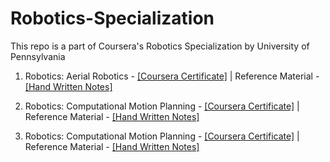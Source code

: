 # Robotics-Specialization

This repo is a part of Coursera's Robotics Specialization by University of Pennsylvania 

1. Robotics: Aerial Robotics - [[Coursera Certificate]](https://www.coursera.org/account/accomplishments/certificate/U7UD3KBVWMXH) | Reference Material - [[Hand Written Notes]](https://github.com/souvik0306/Robotics-Specialization/blob/543406c292f7d92bed6455d18adfccc827dd6531/Aerial%20Robotics/Aerial%20Robotics%20Notes.pdf)

2. Robotics: Computational Motion Planning - [[Coursera Certificate]](https://www.coursera.org/account/accomplishments/certificate/J9LBT4GW55TH) | Reference Material - [[Hand Written Notes]](https://github.com/souvik0306/Robotics-Specialization/blob/main/Computational%20Motion%20Planning/Computational%20Motion%20Planning%20Notes.pdf)

2. Robotics: Computational Motion Planning - [[Coursera Certificate]](https://www.coursera.org/account/accomplishments/certificate/UAX8MXTVTTYZ) | Reference Material - [[Hand Written Notes]](https://github.com/souvik0306/Robotics-Specialization/blob/main/Computational%20Motion%20Planning/Computational%20Motion%20Planning%20Notes.pdf)
